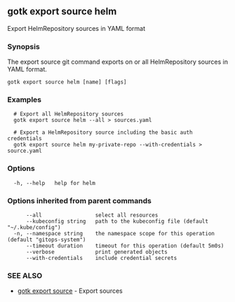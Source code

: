 ## gotk export source helm

Export HelmRepository sources in YAML format

### Synopsis

The export source git command exports on or all HelmRepository sources in YAML format.

```
gotk export source helm [name] [flags]
```

### Examples

```
  # Export all HelmRepository sources
  gotk export source helm --all > sources.yaml

  # Export a HelmRepository source including the basic auth credentials
  gotk export source helm my-private-repo --with-credentials > source.yaml

```

### Options

```
  -h, --help   help for helm
```

### Options inherited from parent commands

```
      --all                 select all resources
      --kubeconfig string   path to the kubeconfig file (default "~/.kube/config")
  -n, --namespace string    the namespace scope for this operation (default "gitops-system")
      --timeout duration    timeout for this operation (default 5m0s)
      --verbose             print generated objects
      --with-credentials    include credential secrets
```

### SEE ALSO

* [gotk export source](gotk_export_source.md)	 - Export sources

